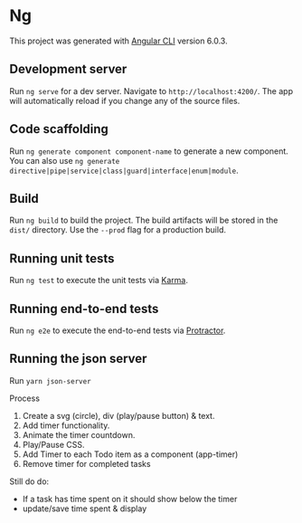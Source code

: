 # Ng

This project was generated with [Angular CLI](https://github.com/angular/angular-cli) version 6.0.3.

## Development server

Run `ng serve` for a dev server. Navigate to `http://localhost:4200/`. The app will automatically reload if you change any of the source files.

## Code scaffolding

Run `ng generate component component-name` to generate a new component. You can also use `ng generate directive|pipe|service|class|guard|interface|enum|module`.

## Build

Run `ng build` to build the project. The build artifacts will be stored in the `dist/` directory. Use the `--prod` flag for a production build.

## Running unit tests

Run `ng test` to execute the unit tests via [Karma](https://karma-runner.github.io).

## Running end-to-end tests

Run `ng e2e` to execute the end-to-end tests via [Protractor](http://www.protractortest.org/).

## Running the json server
Run `yarn json-server`

Process 

1. Create a svg (circle), div (play/pause button) & text. 
2. Add timer functionality.
3. Animate the timer countdown.
4. Play/Pause CSS.
5. Add Timer to each Todo item as a component (app-timer)
6. Remove timer for completed tasks

Still do do:

* If a task has time spent on it should show below the timer
* update/save time spent & display 

